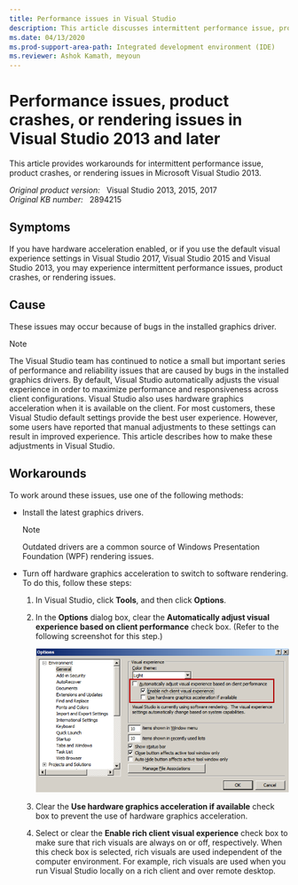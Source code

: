 ```yaml
---
title: Performance issues in Visual Studio
description: This article discusses intermittent performance issue, product crashes, or rendering issues in Visual Studio 2013 if you use hardware acceleration or the default.
ms.date: 04/13/2020
ms.prod-support-area-path: Integrated development environment (IDE)
ms.reviewer: Ashok Kamath, meyoun
---
```

# Performance issues, product crashes, or rendering issues in Visual Studio 2013 and later

This article provides workarounds for intermittent performance issue, product crashes, or rendering issues in Microsoft Visual Studio 2013.

_Original product version:_ &nbsp; Visual Studio 2013, 2015, 2017  
_Original KB number:_ &nbsp; 2894215

## Symptoms

If you have hardware acceleration enabled, or if you use the default visual experience settings in Visual Studio 2017, Visual Studio 2015 and Visual Studio 2013, you may experience intermittent performance issues, product crashes, or rendering issues.

## Cause

These issues may occur because of bugs in the installed graphics driver.

> [!NOTE]
> The Visual Studio team has continued to notice a small but important series of performance and reliability issues that are caused by bugs in the installed graphics drivers. By default, Visual Studio automatically adjusts the visual experience in order to maximize performance and responsiveness across client configurations. Visual Studio also uses hardware graphics acceleration when it is available on the client. For most customers, these Visual Studio default settings provide the best user experience. However, some users have reported that manual adjustments to these settings can result in improved experience. This article describes how to make these adjustments in Visual Studio.

## Workarounds

To work around these issues, use one of the following methods:

- Install the latest graphics drivers.

    > [!NOTE]
    > Outdated drivers are a common source of Windows Presentation Foundation (WPF) rendering issues.

- Turn off hardware graphics acceleration to switch to software rendering. To do this, follow these steps:
    1. In Visual Studio, click **Tools**, and then click **Options**.
    2. In the **Options** dialog box, clear the **Automatically adjust visual experience based on client performance** check box. (Refer to the following screenshot for this step.)

        ![Screenshot for clearing Automatically adjust visual experience based on client performance checkbox](./media/performance-crash-issue/enable-rich-client.png)

    3. Clear the **Use hardware graphics acceleration if available** check box to prevent the use of hardware graphics acceleration.

    4. Select or clear the **Enable rich client visual experience** check box to make sure that rich visuals are always on or off, respectively. When this check box is selected, rich visuals are used independent of the computer environment. For example, rich visuals are used when you run Visual Studio locally on a rich client and over remote desktop.
